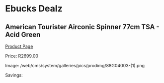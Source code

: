 
# Ebucks Dealz
## American Tourister Airconic Spinner 77cm TSA - Acid Green
[Product Page](https://www.ebucks.com/web/shop/productSelected.do?prodId=1236221813&catId=365267763)

Price: R2699.00

Image: /web/cms/system/galleries/pics/prodimg/88G04003-(1).png

Savings: 


	